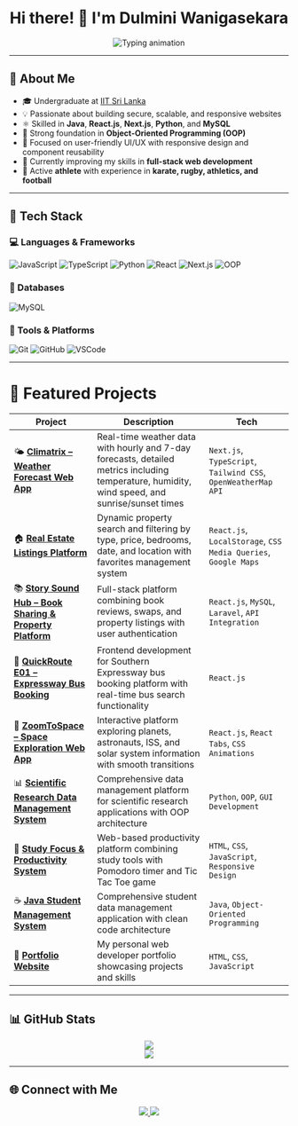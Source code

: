 <h1 align="center">Hi there! 👋 I'm Dulmini Wanigasekara</h1>

<p align="center">
  <img src="https://readme-typing-svg.demolab.com/?font=Fira+Code&pause=1000&color=3DB2FF&center=true&vCenter=true&width=435&lines=Software+Engineer;Full-Stack+Developer" alt="Typing animation" />
</p>

---

## 💼 About Me

- 🎓 Undergraduate at [IIT Sri Lanka](https://www.iit.ac.lk/)
- 💡 Passionate about building secure, scalable, and responsive websites
- ⚛️ Skilled in **Java**, **React.js**, **Next.js**, **Python**, and **MySQL**
- 🔁 Strong foundation in **Object-Oriented Programming (OOP)**
- 🎨 Focused on user-friendly UI/UX with responsive design and component reusability
- 🌱 Currently improving my skills in **full-stack web development**
- 🏅 Active **athlete** with experience in **karate, rugby,  athletics, and football**

---

## 🧩 Tech Stack

### 💻 Languages & Frameworks  
![JavaScript](https://img.shields.io/badge/JavaScript-F7DF1E?style=flat&logo=javascript&logoColor=black)
![TypeScript](https://img.shields.io/badge/TypeScript-3178C6?style=flat&logo=typescript&logoColor=white)
![Python](https://img.shields.io/badge/Python-3776AB?style=flat&logo=python&logoColor=white)
![React](https://img.shields.io/badge/React-20232A?style=flat&logo=react&logoColor=61DAFB)
![Next.js](https://img.shields.io/badge/Next.js-000000?style=flat&logo=nextdotjs)
![OOP](https://img.shields.io/badge/OOP-Concepts-blueviolet)

### 💾 Databases
![MySQL](https://img.shields.io/badge/MySQL-005C84?style=flat&logo=mysql&logoColor=white)

### 🧰 Tools & Platforms  
![Git](https://img.shields.io/badge/Git-F05032?style=flat&logo=git&logoColor=white)
![GitHub](https://img.shields.io/badge/GitHub-181717?style=flat&logo=github)
![VSCode](https://img.shields.io/badge/VS%20Code-007ACC?style=flat&logo=visual-studio-code)

---

# 🚀 Featured Projects

| Project | Description | Tech |
|---------|-------------|------|
| 🌤️ [**Climatrix – Weather Forecast Web App**](https://github.com/dulmini11/climatrix) | Real-time weather data with hourly and 7-day forecasts, detailed metrics including temperature, humidity, wind speed, and sunrise/sunset times | `Next.js`, `TypeScript`, `Tailwind CSS`, `OpenWeatherMap API` |
| 🏠 [**Real Estate Listings Platform**](https://github.com/dulmini11/Real-estate-website) | Dynamic property search and filtering by type, price, bedrooms, date, and location with favorites management system | `React.js`, `LocalStorage`, `CSS Media Queries`, `Google Maps` |
| 📚 [**Story Sound Hub – Book Sharing & Property Platform**](https://github.com/Visnumaynan/Storysoundhub) | Full-stack platform combining book reviews, swaps, and property listings with user authentication | `React.js`, `MySQL`, `Laravel`, `API Integration` |
| 🚌 [**QuickRoute E01 – Expressway Bus Booking**](https://github.com/dulmini11/BusTicketBooking) | Frontend development for Southern Expressway bus booking platform with real-time bus search functionality | `React.js` |
| 🚀 [**ZoomToSpace – Space Exploration Web App**](https://github.com/dulmini11/ZoomToSpace) | Interactive platform exploring planets, astronauts, ISS, and solar system information with smooth transitions | `React.js`, `React Tabs`, `CSS Animations` |
| 📊 [**Scientific Research Data Management System**](#research-data) | Comprehensive data management platform for scientific research applications with OOP architecture | `Python`, `OOP`, `GUI Development` |
| 🎯 [**Study Focus & Productivity System**](#study-focus) | Web-based productivity platform combining study tools with Pomodoro timer and Tic Tac Toe game | `HTML`, `CSS`, `JavaScript`, `Responsive Design` |
| ☕ [**Java Student Management System**](#java-student) | Comprehensive student data management application with clean code architecture | `Java`, `Object-Oriented Programming` |
| 💼 [**Portfolio Website**](https://github.com/dulmini11/DulminiPortfolio) | My personal web developer portfolio showcasing projects and skills | `HTML`, `CSS`, `JavaScript` |
---

## 📊 GitHub Stats

<p align="center">
  <img src="https://github-readme-stats.vercel.app/api?username=dulmini11&show_icons=true&theme=tokyonight" />
  <br/>
  <img src="https://github-readme-streak-stats.herokuapp.com/?user=dulmini11&theme=tokyonight" />
</p>

---

## 🌐 Connect with Me

<p align="center">
  <a href="https://www.linkedin.com/in/dulmini-wanigasekara-756740333/">
    <img src="https://img.shields.io/badge/LinkedIn-blue?style=for-the-badge&logo=linkedin&logoColor=white" />
  </a>
  <a href="mailto:Dulminihw@gmail.com">
    <img src="https://img.shields.io/badge/Email-D14836?style=for-the-badge&logo=gmail&logoColor=white" />
  </a>
</p>


